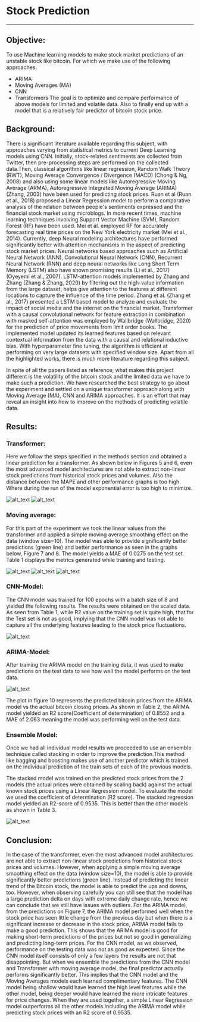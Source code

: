 # Stock Prediction 

---

## Objective:
To use Machine learning models to make stock market predictions of an unstable stock like bitcoin. For which we make use of the following  approaches. 
* ARIMA
* Moving Averages (MA)
* CNN
* Transformers 
The goal is to optimize and compare performance of above models for limited and volatile data. Also to finally end up with a model that is a relatively fair predictor of bitcoin stock price.

[//]: # (Image References)

[image1]: https://github.com/ashwinsharan158/StockPrediction/blob/main/output_images/image1.PNG "Transformer Output"
[image2]: ./output_images/image2.png "Transformer Error"
[image3]: ./output_images/image3.png "Moving Average Table"
[image4]: ./output_images/image4.png "Moving average graph"
[image5]: ./output_images/image5.png "Moving average error"
[image6]: ./output_images/image6.png "CNN model error"
[image7]: ./output_images/image7.png "ARIMA-Model"
[image8]: ./output_images/image8.png "ensamble-model"

## Background:

There is significant literature available regarding this subject, with approaches varying from statistical metrics to current Deep Learning models using CNN.
Initially, stock-related sentiments are collected from Twitter, then pre-processing steps are performed on the collected data.Then, classical algorithms like linear regression, Random Walk Theory (RWT), Moving Average Convergence / Divergence (MACD) (Chong & Ng, 2008) and also using some linear models like Autoregressive Moving Average (ARMA), Autoregressive Integrated Moving Average (ARIMA) (Zhang, 2003) have been used for predicting stock prices. Ruan et al (Ruan et al., 2018) proposed a Linear Regression model to perform a comparative analysis of the relation between people's sentiments expressed and the financial stock market using microblogs. In more recent times, machine learning techniques involving Support Vector Machine (SVM), Random Forest (RF) have been used. Mei et al. employed RF for accurately forecasting real time prices on the New York electricity market (Mei et al., 2014).
Currently, deep Neural modeling architectures have performed significantly better with attention mechanisms in the aspect of predicting stock market prices. Neural networks based approaches such as Artificial Neural Network (ANN), Convolutional Neural Network (CNN), Recurrent Neural Network (RNN) and deep neural networks like Long Short Term Memory (LSTM) also have shown promising results (Li et al., 2017) (Oyeyemi et al., 2007). LSTM-attention models implemented by Zhang and Zhang (Zhang & Zhang, 2020) by filtering out the high-value information from the large dataset, helps give attention to the features at different locations to capture the influence of the time period. Zhang et al. (Zhang et al., 2017) presented a LSTM based model to analyze and evaluate the impact of social media and the internet on the financial market. 
Transformer with a causal convolutional network for feature extraction in combination with masked self-attention was employed by Wallbridge (Wallbridge, 2020) for the prediction of price movements from limit order books. The implemented model updated its learned features based on relevant contextual information from the data with a causal and relational inductive bias. With hyperparameter fine tuning, the algorithm is efficient at performing on very large datasets with specified window size. Apart from all the highlighted works, there is much more literature regarding this subject.

In spite of all the papers listed as reference, what makes this project different is the volatility of the bitcoin stock and the limited data we have to make such a prediction. We have researched the best strategy to go about the experiment and settled on a unique transformer approach along with Moving Average (MA), CNN and ARIMA approaches. It is an effort that may reveal an insight into how to improve on the methods of predicting volatile data.

## Results:

### Transformer:
Here we follow the steps specified in the methods section and obtained a linear prediction for a transformer. As shown below in Figures 5 and 6, even the most advanced model architectures are not able to extract non-linear stock predictions from historical stock prices and volumes. Also the distance between the MAPE and other performance graphs is too high. Where during the run of the model exponential error is too high to minimize.

![alt_text][image1]
![alt_text][image2]

### Moving average:
For this part of the experiment we took the linear values from the transformer and applied a simple moving average smoothing effect on the data (window size=10). The model was able to provide significantly better predictions (green line) and better performance as seen in the graphs below, Figure 7 and 8. The model yields a MAE of 0.0275 on the test set.
Table 1 displays the metrics generated while training and testing.

![alt_text][image3]
![alt_text][image4]
![alt_text][image5]

### CNN-Model:
The CNN model was trained for 100 epochs with a batch size of 8 and yielded the following results. The results were obtained on the scaled data. 
As seen from Table 1, while R2 value on the training set is quite high, that for the Test set is not as good, implying that the CNN model was not able to capture all the underlying features leading to the stock price fluctuations.

![alt_text][image6]

### ARIMA-Model:
After training the ARIMA model on the training data, it was used to make predictions on the test data to see how well the model performs on the test data.

![alt_text][image7]

The plot in figure 10 represents the predicted bitcoin prices from the ARIMA model vs the actual bitcoin closing prices. As shown in Table 2, the ARIMA model yielded an R2 score(Coefficient of determination) of 0.8552 and a MAE of 2.063 meaning the model was performing well on the test data.

### Ensemble Model:
Once we had all individual model results we proceeded to use an ensemble technique called stacking in order to improve the prediction.This method like bagging and boosting makes use of another predictor which is trained on the individual prediction of the train sets of each of the previous models.

The stacked model was trained on the predicted stock prices from the 2 models (the actual prices were obtained by scaling back) against the actual known stock prices using a Linear Regression model. To evaluate the model we used the coefficient of determination (R2 score). The stacked regression model yielded an R2-score of 0.9535. This is better than the other models as shown in Table 3.

![alt_text][image8]

## Conclusion:
In the case of the transformer, even the most advanced model architectures are not able to extract non-linear stock predictions from historical stock prices and volumes. However, when applying a simple moving average smoothing effect on the data (window size=10), the model is able to provide significantly better predictions (green line). Instead of predicting the linear trend of the Bitcoin  stock, the model is able to predict the ups and downs, too. However, when observing carefully you can still see that the model has a large prediction delta on days with extreme daily change rate, hence we can conclude that we still have issues with outliers. 
For the ARIMA model, from the predictions on Figure 7, the ARIMA model performed well when the stock price has seen little change from the previous day but when there is a significant increase or decrease in the stock price, ARIMA model fails to make a good prediction. This shows that the ARIMA model is good for making short-term predictions of the prices but not so good in generalizing and predicting long-term prices.
For the CNN model, as we observed, performance on the testing data was not as good as expected. Since the CNN model itself consists of only a few layers the results are not that disappointing. But when we ensemble the predictions from the CNN model and Transformer with moving average model, the final predictor actually performs significantly better. This implies that the CNN model and the Moving Averages models each learned complimentary features. The CNN model being shallow would have learned the high level features while the other model, being deeper would have learned the more intricate features for price changes. When they are used together, a simple Linear Regression model outperforms all the other models including the ARIMA model while predicting stock prices with an R2 score of 0.9535.
